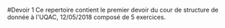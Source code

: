 #Devoir 1
Ce repertoire contient le premier devoir du cour de structure de donnée à l'UQAC, 12/05/2018 composé de 5 exercices.
